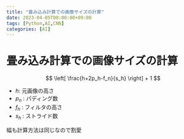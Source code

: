 ```yaml
---
title: "畳み込み計算での画像サイズの計算"
date: 2023-04-05T00:00:00+09:00
tags: [Python,AI,CNN]
categories: [AI]
---
```

# 畳み込み計算での画像サイズの計算

$$
\left[
\frac{h+2p_h-f_n}{s_h} 
\right] + 1
$$

- $h$: 元画像の高さ
- $p_n$ : パディング数
- $f_h$ : フィルタの高さ
- $s_h$ : ストライド数

幅も計算方法は同じなので割愛
